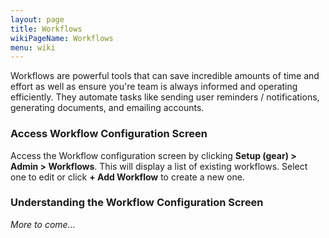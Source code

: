 ```yaml
---
layout: page
title: Workflows
wikiPageName: Workflows
menu: wiki
---
```


Workflows are powerful tools that can save incredible amounts of time and effort as well as ensure you're team is always informed and operating efficiently. They automate tasks like sending user reminders / notifications, generating documents, and emailing accounts.

### Access Workflow Configuration Screen
Access the Workflow configuration screen by clicking **Setup (gear) > Admin > Workflows**. This will display a list of existing workflows. Select one to edit or click **+ Add Workflow** to create a new one.

### Understanding the Workflow Configuration Screen

_More to come..._
